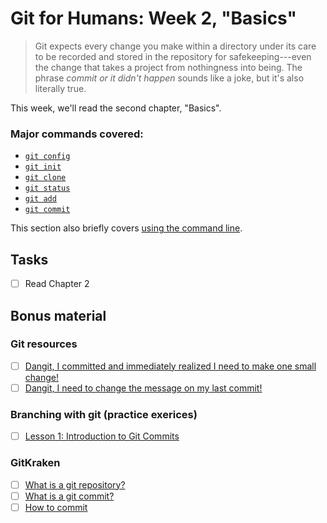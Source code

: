 
# Git for Humans: Week 2, "Basics"

> Git expects every change you make within a directory under its care to be recorded and stored in the repository for safekeeping---even the change that takes a project from nothingness into being. The phrase *commit or it didn't happen* sounds like a joke, but it's also literally true.

<!-- badges: start -->
<!-- badges: end -->

This week, we'll read the second chapter, "Basics". 

### Major commands covered:

- [`git config`](https://www.atlassian.com/git/tutorials/setting-up-a-repository/git-config)
- [`git init`](https://www.atlassian.com/git/tutorials/setting-up-a-repository/git-init)
- [`git clone`](https://www.atlassian.com/git/tutorials/setting-up-a-repository/git-clone)
- [`git status`](https://www.atlassian.com/git/tutorials/inspecting-a-repository)
- [`git add`](https://www.atlassian.com/git/tutorials/saving-changes)
- [`git commit`](https://www.atlassian.com/git/tutorials/saving-changes/git-commit)

This section also briefly covers [using the command line](https://jeroenjanssens.com/dsatcl/). 

## Tasks

- [ ] Read Chapter 2
  
## Bonus material

### Git resources

- [ ] [Dangit, I committed and immediately realized I need to make one small change!](https://dangitgit.com/en#change-last-commit)
- [ ] [Dangit, I need to change the message on my last commit!](https://dangitgit.com/en#change-last-commit-message)

### Branching with git (practice exerices)

- [ ] [Lesson 1: Introduction to Git Commits](https://learngitbranching.js.org/)

### GitKraken

- [ ] [What is a git repository?](https://www.gitkraken.com/learn/git/tutorials/what-is-a-git-repository)
- [ ] [What is a git commit?](https://www.gitkraken.com/learn/git/tutorials/what-is-git-commit)
- [ ] [How to commit](https://www.gitkraken.com/learn/git/tutorials/how-to-git-commit) 
